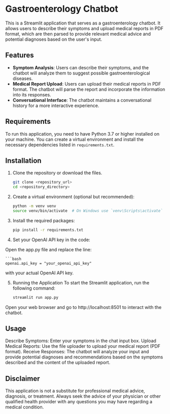 # Gastroenterology Chatbot

This is a Streamlit application that serves as a gastroenterology chatbot. It allows users to describe their symptoms and upload medical reports in PDF format, which are then parsed to provide relevant medical advice and potential diagnoses based on the user's input.

## Features

- **Symptom Analysis**: Users can describe their symptoms, and the chatbot will analyze them to suggest possible gastroenterological diseases.
- **Medical Report Upload**: Users can upload their medical reports in PDF format. The chatbot will parse the report and incorporate the information into its responses.
- **Conversational Interface**: The chatbot maintains a conversational history for a more interactive experience.

## Requirements

To run this application, you need to have Python 3.7 or higher installed on your machine. You can create a virtual environment and install the necessary dependencies listed in `requirements.txt`.

## Installation

1. Clone the repository or download the files.
   
   ```bash
   git clone <repository_url>
   cd <repository_directory>

2. Create a virtual environment (optional but recommended):

    ```bash
    python -m venv venv
    source venv/bin/activate  # On Windows use `venv\Scripts\activate`

3. Install the required packages:

    ```bash
    pip install -r requirements.txt

4. Set your OpenAI API key in the code:

Open the app.py file and replace the line:

    ```bash
    openai.api_key = "your_openai_api_key"
with your actual OpenAI API key.

5. Running the Application
To start the Streamlit application, run the following command:

    ```bash
    streamlit run app.py

Open your web browser and go to http://localhost:8501 to interact with the chatbot.

## Usage

Describe Symptoms: Enter your symptoms in the chat input box.
Upload Medical Reports: Use the file uploader to upload your medical report (PDF format).
Receive Responses: The chatbot will analyze your input and provide potential diagnoses and recommendations based on the symptoms described and the content of the uploaded report.

## Disclaimer
This application is not a substitute for professional medical advice, diagnosis, or treatment. Always seek the advice of your physician or other qualified health provider with any questions you may have regarding a medical condition.